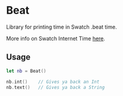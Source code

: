 # Beat

Library for printing time in Swatch .beat time.

More info on Swatch Internet Time [here](https://www.swatch.com/en_us/internet-time).

## Usage

``` Swift
let nb = Beat()

nb.int()    // Gives ya back an Int
nb.text()   // Gives ya back a String
```
